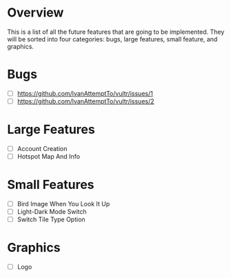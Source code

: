 # Overview
  This is a list of all the future features that are going to be implemented. They will be sorted into four categories: bugs, large features, small feature, and graphics.
# Bugs
- [ ] https://github.com/lvanAttemptTo/vultr/issues/1
- [ ] https://github.com/lvanAttemptTo/vultr/issues/2
# Large Features
- [ ] Account Creation
- [ ] Hotspot Map And Info
# Small Features
- [ ] Bird Image When You Look It Up
- [ ] Light-Dark Mode Switch
- [ ] Switch Tile Type Option
# Graphics
- [ ] Logo
